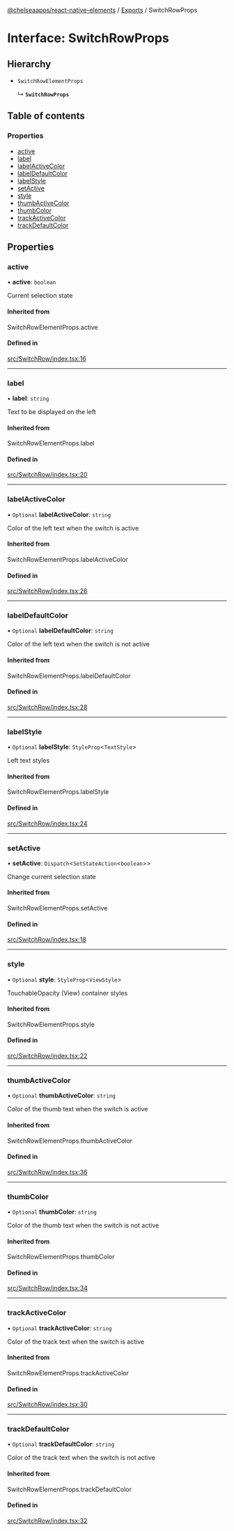[@chelseaapps/react-native-elements](../README.md) / [Exports](../modules.md) / SwitchRowProps

# Interface: SwitchRowProps

## Hierarchy

- `SwitchRowElementProps`

  ↳ **`SwitchRowProps`**

## Table of contents

### Properties

- [active](SwitchRowProps.md#active)
- [label](SwitchRowProps.md#label)
- [labelActiveColor](SwitchRowProps.md#labelactivecolor)
- [labelDefaultColor](SwitchRowProps.md#labeldefaultcolor)
- [labelStyle](SwitchRowProps.md#labelstyle)
- [setActive](SwitchRowProps.md#setactive)
- [style](SwitchRowProps.md#style)
- [thumbActiveColor](SwitchRowProps.md#thumbactivecolor)
- [thumbColor](SwitchRowProps.md#thumbcolor)
- [trackActiveColor](SwitchRowProps.md#trackactivecolor)
- [trackDefaultColor](SwitchRowProps.md#trackdefaultcolor)

## Properties

### active

• **active**: `boolean`

Current selection state

#### Inherited from

SwitchRowElementProps.active

#### Defined in

[src/SwitchRow/index.tsx:16](https://github.com/chelsea-apps/react-native-elements/blob/48c9f3e/src/SwitchRow/index.tsx#L16)

___

### label

• **label**: `string`

Text to be displayed on the left

#### Inherited from

SwitchRowElementProps.label

#### Defined in

[src/SwitchRow/index.tsx:20](https://github.com/chelsea-apps/react-native-elements/blob/48c9f3e/src/SwitchRow/index.tsx#L20)

___

### labelActiveColor

• `Optional` **labelActiveColor**: `string`

Color of the left text when the switch is active

#### Inherited from

SwitchRowElementProps.labelActiveColor

#### Defined in

[src/SwitchRow/index.tsx:26](https://github.com/chelsea-apps/react-native-elements/blob/48c9f3e/src/SwitchRow/index.tsx#L26)

___

### labelDefaultColor

• `Optional` **labelDefaultColor**: `string`

Color of the left text when the switch is not active

#### Inherited from

SwitchRowElementProps.labelDefaultColor

#### Defined in

[src/SwitchRow/index.tsx:28](https://github.com/chelsea-apps/react-native-elements/blob/48c9f3e/src/SwitchRow/index.tsx#L28)

___

### labelStyle

• `Optional` **labelStyle**: `StyleProp`<`TextStyle`\>

Left text styles

#### Inherited from

SwitchRowElementProps.labelStyle

#### Defined in

[src/SwitchRow/index.tsx:24](https://github.com/chelsea-apps/react-native-elements/blob/48c9f3e/src/SwitchRow/index.tsx#L24)

___

### setActive

• **setActive**: `Dispatch`<`SetStateAction`<`boolean`\>\>

Change current selection state

#### Inherited from

SwitchRowElementProps.setActive

#### Defined in

[src/SwitchRow/index.tsx:18](https://github.com/chelsea-apps/react-native-elements/blob/48c9f3e/src/SwitchRow/index.tsx#L18)

___

### style

• `Optional` **style**: `StyleProp`<`ViewStyle`\>

TouchableOpacity (View) container styles

#### Inherited from

SwitchRowElementProps.style

#### Defined in

[src/SwitchRow/index.tsx:22](https://github.com/chelsea-apps/react-native-elements/blob/48c9f3e/src/SwitchRow/index.tsx#L22)

___

### thumbActiveColor

• `Optional` **thumbActiveColor**: `string`

Color of the thumb text when the switch is active

#### Inherited from

SwitchRowElementProps.thumbActiveColor

#### Defined in

[src/SwitchRow/index.tsx:36](https://github.com/chelsea-apps/react-native-elements/blob/48c9f3e/src/SwitchRow/index.tsx#L36)

___

### thumbColor

• `Optional` **thumbColor**: `string`

Color of the thumb text when the switch is not active

#### Inherited from

SwitchRowElementProps.thumbColor

#### Defined in

[src/SwitchRow/index.tsx:34](https://github.com/chelsea-apps/react-native-elements/blob/48c9f3e/src/SwitchRow/index.tsx#L34)

___

### trackActiveColor

• `Optional` **trackActiveColor**: `string`

Color of the track text when the switch is active

#### Inherited from

SwitchRowElementProps.trackActiveColor

#### Defined in

[src/SwitchRow/index.tsx:30](https://github.com/chelsea-apps/react-native-elements/blob/48c9f3e/src/SwitchRow/index.tsx#L30)

___

### trackDefaultColor

• `Optional` **trackDefaultColor**: `string`

Color of the track text when the switch is not active

#### Inherited from

SwitchRowElementProps.trackDefaultColor

#### Defined in

[src/SwitchRow/index.tsx:32](https://github.com/chelsea-apps/react-native-elements/blob/48c9f3e/src/SwitchRow/index.tsx#L32)
